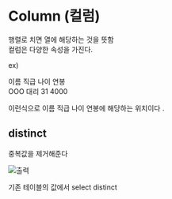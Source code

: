 # Column (컬럼)

행렬로 치면 열에 해당하는 것을 뜻함   
컬럼은 다양한 속성을 가진다.  

ex)   

이름   직급 나이 연봉   
OOO  대리  31    4000   

이런식으로 이름 직급 나이 연봉에 해당하는 위치이다 .   


## distinct 
중복값을 제거해준다 

![출력](https://github.com/juniel1299/juniel1299.github.io/assets/62318700/1ab7c560-384f-4c8b-9292-fc42a8e01380)

기존 테이블의 값에서 
select distinct 

